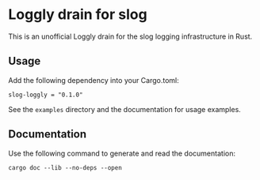 # Loggly drain for slog

This is an unofficial Loggly drain for the slog logging infrastructure in Rust.

## Usage

Add the following dependency into your Cargo.toml:

```
slog-loggly = "0.1.0"
```

See the `examples` directory and the documentation for usage examples.

## Documentation

Use the following command to generate and read the documentation:

```
cargo doc --lib --no-deps --open
```
